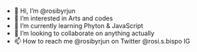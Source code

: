 - 👋 Hi, I’m @rosibyrjun
- 👀 I’m interested in Arts and codes
- 🌱 I’m currently learning Phyton & JavaScript 
- 💞️ I’m looking to collaborate on anything actually 
- 📫 How to reach me @rosibyrjun on Twitter @rosi.s.bispo IG

<!---
rosibyrjun/rosibyrjun is a ✨ special ✨ repository because its `README.md` (this file) appears on your GitHub profile.
You can click the Preview link to take a look at your changes.
--->
